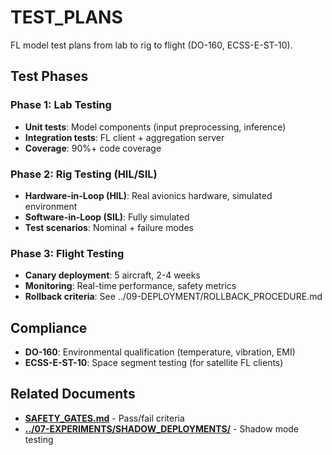 # TEST_PLANS

FL model test plans from lab to rig to flight (DO-160, ECSS-E-ST-10).

## Test Phases

### Phase 1: Lab Testing

- **Unit tests**: Model components (input preprocessing, inference)
- **Integration tests**: FL client + aggregation server
- **Coverage**: 90%+ code coverage

### Phase 2: Rig Testing (HIL/SIL)

- **Hardware-in-Loop (HIL)**: Real avionics hardware, simulated environment
- **Software-in-Loop (SIL)**: Fully simulated
- **Test scenarios**: Nominal + failure modes

### Phase 3: Flight Testing

- **Canary deployment**: 5 aircraft, 2-4 weeks
- **Monitoring**: Real-time performance, safety metrics
- **Rollback criteria**: See ../09-DEPLOYMENT/ROLLBACK_PROCEDURE.md

## Compliance

- **DO-160**: Environmental qualification (temperature, vibration, EMI)
- **ECSS-E-ST-10**: Space segment testing (for satellite FL clients)

## Related Documents

- [**SAFETY_GATES.md**](SAFETY_GATES.md) - Pass/fail criteria
- [**../07-EXPERIMENTS/SHADOW_DEPLOYMENTS/**](../07-EXPERIMENTS/SHADOW_DEPLOYMENTS/) -  Shadow mode testing

